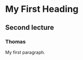 <!DOCTYPE html>
<html lang="En">
<body>

<h1>My First Heading</h1>
<h2>Second lecture</h2>
<h3>Thomas</h3>
<p>My first paragraph.</p>
